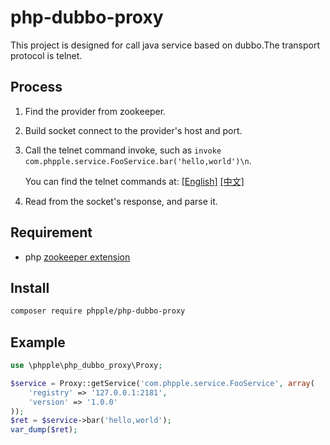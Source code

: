 php-dubbo-proxy
================

This project is designed for call java service based on dubbo.The transport protocol is telnet.


Process
--------

1. Find the provider from zookeeper.

2. Build socket connect to the provider's host and port.

3. Call the telnet command invoke, such as `invoke com.phpple.service.FooService.bar('hello,world')\n`.
   
   You can find the telnet commands at: [[English]](http://dubbo.apache.org/books/dubbo-user-book-en/references/telnet.html) [[中文]](http://dubbo.apache.org/books/dubbo-user-book/references/telnet.html)

4. Read from the socket's response, and parse it. 

Requirement
-----------

* php [zookeeper extension](http://pecl.php.net/package/zookeeper)

Install
-------

```bash
composer require phpple/php-dubbo-proxy
```


Example
--------

```php
use \phpple\php_dubbo_proxy\Proxy;

$service = Proxy::getService('com.phpple.service.FooService', array(
    'registry' => '127.0.0.1:2181',
    'version' => '1.0.0'
));
$ret = $service->bar('hello,world');
var_dump($ret);
```
